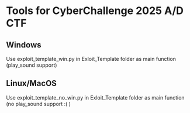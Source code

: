# Tools for CyberChallenge 2025 A/D CTF
## Windows
Use exploit_template_win.py in Exloit_Template folder as main function (play_sound support)

## Linux/MacOS
Use exploit_template_no_win.py in Exloit_Template folder as main function (no play_sound support :( )
